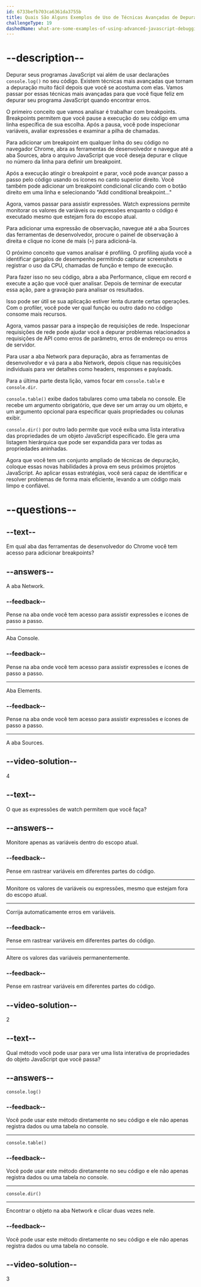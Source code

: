 ```yaml
---
id: 6733befb703ca6361da3755b
title: Quais São Alguns Exemplos de Uso de Técnicas Avançadas de Depuração em JavaScript?
challengeType: 19
dashedName: what-are-some-examples-of-using-advanced-javascript-debugging-techniques
---
```


# --description--

Depurar seus programas JavaScript vai além de usar declarações `console.log()` no seu código. Existem técnicas mais avançadas que tornam a depuração muito fácil depois que você se acostuma com elas. Vamos passar por essas técnicas mais avançadas para que você fique feliz em depurar seu programa JavaScript quando encontrar erros.

O primeiro conceito que vamos analisar é trabalhar com breakpoints. Breakpoints permitem que você pause a execução do seu código em uma linha específica de sua escolha. Após a pausa, você pode inspecionar variáveis, avaliar expressões e examinar a pilha de chamadas.

Para adicionar um breakpoint em qualquer linha do seu código no navegador Chrome, abra as ferramentas de desenvolvedor e navegue até a aba Sources, abra o arquivo JavaScript que você deseja depurar e clique no número da linha para definir um breakpoint.

Após a execução atingir o breakpoint e parar, você pode avançar passo a passo pelo código usando os ícones no canto superior direito. Você também pode adicionar um breakpoint condicional clicando com o botão direito em uma linha e selecionando "Add conditional breakpoint…"

Agora, vamos passar para assistir expressões. Watch expressions permite monitorar os valores de variáveis ou expressões enquanto o código é executado mesmo que estejam fora do escopo atual.

Para adicionar uma expressão de observação, navegue até a aba Sources das ferramentas de desenvolvedor, procure o painel de observação à direita e clique no ícone de mais (`+`) para adicioná-la.

O próximo conceito que vamos analisar é profiling. O profiling ajuda você a identificar gargalos de desempenho permitindo capturar screenshots e registrar o uso da CPU, chamadas de função e tempo de execução.

Para fazer isso no seu código, abra a aba Performance, clique em record e execute a ação que você quer analisar. Depois de terminar de executar essa ação, pare a gravação para analisar os resultados.

Isso pode ser útil se sua aplicação estiver lenta durante certas operações. Com o profiler, você pode ver qual função ou outro dado no código consome mais recursos.

Agora, vamos passar para a inspeção de requisições de rede. Inspecionar requisições de rede pode ajudar você a depurar problemas relacionados a requisições de API como erros de parâmetro, erros de endereço ou erros de servidor.

Para usar a aba Network para depuração, abra as ferramentas de desenvolvedor e vá para a aba Network, depois clique nas requisições individuais para ver detalhes como headers, responses e payloads.

Para a última parte desta lição, vamos focar em `console.table` e `console.dir`.

`console.table()` exibe dados tabulares como uma tabela no console. Ele recebe um argumento obrigatório, que deve ser um array ou um objeto, e um argumento opcional para especificar quais propriedades ou colunas exibir.

`console.dir()` por outro lado permite que você exiba uma lista interativa das propriedades de um objeto JavaScript especificado. Ele gera uma listagem hierárquica que pode ser expandida para ver todas as propriedades aninhadas.

Agora que você tem um conjunto ampliado de técnicas de depuração, coloque essas novas habilidades à prova em seus próximos projetos JavaScript. Ao aplicar essas estratégias, você será capaz de identificar e resolver problemas de forma mais eficiente, levando a um código mais limpo e confiável.

# --questions--

## --text--

Em qual aba das ferramentas de desenvolvedor do Chrome você tem acesso para adicionar breakpoints?

## --answers--

A aba Network.

### --feedback--

Pense na aba onde você tem acesso para assistir expressões e ícones de passo a passo.

---

Aba Console.

### --feedback--

Pense na aba onde você tem acesso para assistir expressões e ícones de passo a passo.

---

Aba Elements.

### --feedback--

Pense na aba onde você tem acesso para assistir expressões e ícones de passo a passo.

---

A aba Sources.

## --video-solution--

4

## --text--

O que as expressões de watch permitem que você faça?

## --answers--

Monitore apenas as variáveis dentro do escopo atual.

### --feedback--

Pense em rastrear variáveis em diferentes partes do código.

---

Monitore os valores de variáveis ou expressões, mesmo que estejam fora do escopo atual.

---

Corrija automaticamente erros em variáveis.

### --feedback--

Pense em rastrear variáveis em diferentes partes do código.

---

Altere os valores das variáveis permanentemente.

### --feedback--

Pense em rastrear variáveis em diferentes partes do código.

## --video-solution--

2

## --text--

Qual método você pode usar para ver uma lista interativa de propriedades do objeto JavaScript que você passa?

## --answers--

`console.log()`

### --feedback--

Você pode usar este método diretamente no seu código e ele não apenas registra dados ou uma tabela no console.

---

`console.table()`

### --feedback--

Você pode usar este método diretamente no seu código e ele não apenas registra dados ou uma tabela no console.

---

`console.dir()`

---

Encontrar o objeto na aba Network e clicar duas vezes nele.

### --feedback--

Você pode usar este método diretamente no seu código e ele não apenas registra dados ou uma tabela no console.

## --video-solution--

3
